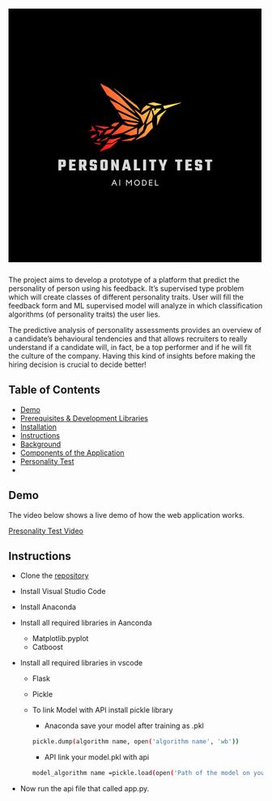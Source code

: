 # ![Logo](https://github.com/alyaa999/personality-test/blob/main/personality%20test.png)

The project aims to develop a prototype of a platform that  predict the personality of person using his feedback. It’s supervised type problem which will create classes of different personality traits. User will fill the feedback form and ML supervised model will analyze in which classification algorithms  (of personality traits) the user lies. 

The predictive analysis of personality assessments provides an overview of a candidate’s behavioural tendencies and that allows recruiters to really understand if a candidate will, in fact, be a top performer and if he will fit the culture of the company. Having this kind of insights before making the hiring decision is crucial to decide better!

## Table of Contents
* [Demo](#demo)
* [Prerequisites & Development Libraries](#prerequisites-development-libraries)
* [Installation](#installation)
* [Instructions](#instructions)
* [Background](#background)
* [Components of the Application](#components-of-the-application)
* [Personality Test](#personality-test)
*

## Demo 

The video below shows a live demo of how the web application works.

[Presonality Test  Video](https://drive.google.com/file/d/1vK57Axwk87LRR92NywPguKGldwTPefnm/view?usp=sharing)



## Instructions

* Clone the [repository](#installation)
* Install  Visual Studio Code
* Install Anaconda
* Install all required libraries in Aanconda
    * Matplotlib.pyplot
    * Catboost
* Install all required libraries in vscode 
    * Flask 
    * Pickle 
    * To link Model with API install pickle library
        * Anaconda
          save your model after training  as .pkl 
         ```sh
         pickle.dump(algorithm name, open('algorithm name', 'wb'))
        ```
          
        * API 
        link your model.pkl with api 
         ```sh
         model_algorithm name =pickle.load(open('Path of the model on your PC' ,'rb'))
        ```
        
* Now run the api file that called  app.py.


